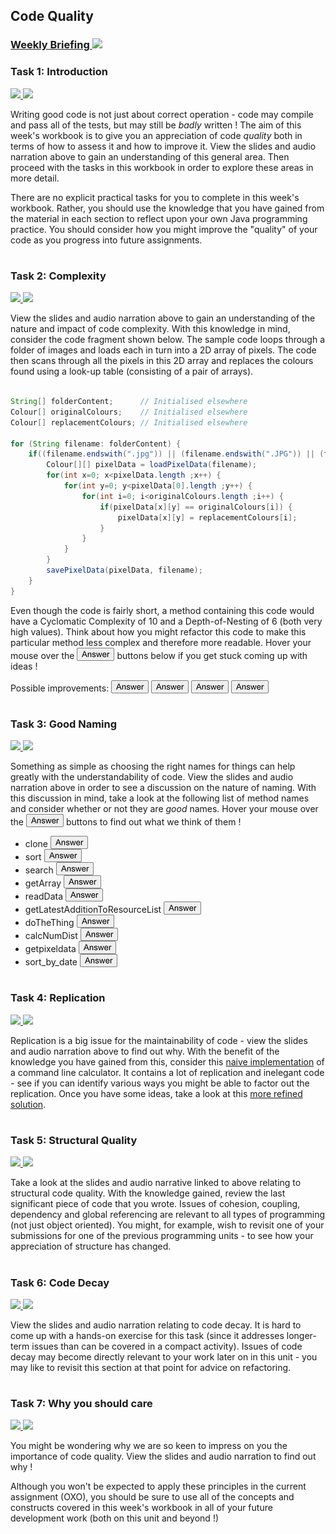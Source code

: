 ## Code Quality
### <a href='https://web.microsoftstream.com/group/ae5b71e8-e396-438f-9f02-49f2682d64e6' target='_blank'> Weekly Briefing ![](../../resources/icons/briefing.png) </a>
### Task 1: Introduction
 <a href='01%20Introduction/slides/segment-1.pdf' target='_blank'> ![](../../resources/icons/slides.png) </a> <a href='01%20Introduction/video/segment-1.mp4' target='_blank'> ![](../../resources/icons/video.png) </a>

Writing good code is not just about correct operation - code may compile and pass all of the tests, but may still be _badly_ written ! The aim of this week's workbook is to give you an appreciation of code _quality_ both in terms of how to assess it and how to improve it. View the slides and audio narration above to gain an understanding of this general area. Then proceed with the tasks in this workbook in order to explore these areas in more detail.

There are no explicit practical tasks for you to complete in this week's workbook. Rather, you should use the knowledge that you have gained from the material in each section to reflect upon your own Java programming practice. You should consider how you might improve the "quality" of your code as you progress into future assignments.

  


# 
### Task 2: Complexity
 <a href='02%20Complexity/slides/segment-1.pdf' target='_blank'> ![](../../resources/icons/slides.png) </a> <a href='02%20Complexity/video/segment-1.mp4' target='_blank'> ![](../../resources/icons/video.png) </a>

View the slides and audio narration above to gain an understanding of the nature and impact of code complexity. With this knowledge in mind, consider the code fragment shown below. The sample code loops through a folder of images and loads each in turn into a 2D array of pixels. The code then scans through all the pixels in this 2D array and replaces the colours found using a look-up table (consisting of a pair of arrays). 

``` java

String[] folderContent;      // Initialised elsewhere
Colour[] originalColours;    // Initialised elsewhere
Colour[] replacementColours; // Initialised elsewhere

for (String filename: folderContent) {
    if((filename.endswith(".jpg")) || (filename.endswith(".JPG")) || (filename.endswith(".png")) || (filename.endswith(".PNG"))) {
        Colour[][] pixelData = loadPixelData(filename);
        for(int x=0; x<pixelData.length ;x++) {
            for(int y=0; y<pixelData[0].length ;y++) {
                for(int i=0; i<originalColours.length ;i++) {
                    if(pixelData[x][y] == originalColours[i]) {
                        pixelData[x][y] = replacementColours[i];
                    }
                }
            }
        }
        savePixelData(pixelData, filename);
    }
}

```

Even though the code is fairly short, a method containing this code would have a Cyclomatic Complexity of 10 and a Depth-of-Nesting of 6 (both very high values). Think about how you might refactor this code to make this particular method less complex and therefore more readable. Hover your mouse over the <img src="answer.jpg" style="vertical-align:bottom" /> buttons below if you get stuck coming up with ideas !

Possible improvements: 
<img src="answer.jpg" title="You could put the tests for image file extensions into a method called &quot;isImageFile&quot; ?" style="vertical-align:bottom" />
<img src="answer.jpg" title="What if you wrote a method called &quot;replaceAllPixels&quot; that took the 2D pixelData array as a parameter and did all of the looping ?" style="vertical-align:bottom" />
<img src="answer.jpg" title="You could write a method called &quot;replaceSinglePixel&quot; that searched through the original colour array and then did a single replacement using the relevant colour from the replacement array" style="vertical-align:bottom" />
<img src="answer.jpg" title="Using the pair of arrays for colour replacement is fairly ugly - you could use a better lookup table (such as a hash map)" style="vertical-align:bottom" />
  


# 
### Task 3: Good Naming
 <a href='03%20Good%20Naming/slides/segment-1.pdf' target='_blank'> ![](../../resources/icons/slides.png) </a> <a href='03%20Good%20Naming/video/segment-1.mp4' target='_blank'> ![](../../resources/icons/video.png) </a>

Something as simple as choosing the right names for things can help greatly with the understandability of code. View the slides and audio narration above in order to see a discussion on the nature of naming. With this discussion in mind, take a look at the following list of method names and consider whether or not they are _good_ names. Hover your mouse over the <img src="answer.jpg" style="vertical-align:bottom" /> buttons to find out what we think of them !

- clone <img src="answer.jpg" title="This is OK - it's a bit short and only one word, but has a specific meaning within the Java language (so everyone should understand it)" style="vertical-align:bottom" />
- sort <img src="answer.jpg" title="This isn't very good - sort what ? sort by which order ?" style="vertical-align:bottom" />
- search <img src="answer.jpg" title="Borderline - the parameter name might hint at what attribute is being used for the search, but a longer method name would definitely help !" style="vertical-align:bottom" />
- getArray <img src="answer.jpg" title="This is bad - which array ? what does it contain ?" style="vertical-align:bottom" />
- readData <img src="answer.jpg" title="Again, not very good - what data is this ?" style="vertical-align:bottom" />
- getLatestAdditionToResourceList <img src="answer.jpg" title="Perhaps a little too long - you can go too far !" style="vertical-align:bottom" />
- doTheThing <img src="answer.jpg" title="Could this BE any vaguer ??? Both noun and verb are non-specific !!!" style="vertical-align:bottom" />
- calcNumDist <img src="answer.jpg" title="Abbreviations can lead to ambiguity - would whole words really have hurt that much ? What is this - C ?" style="vertical-align:bottom" />
- getpixeldata <img src="answer.jpg" title="No capitalisation ! Can make the name hard to read - and it breaks the Java style guidelines" style="vertical-align:bottom" />
- sort_by_date <img src="answer.jpg" title="Underscores have no place in Java names (this isn't python !)" style="vertical-align:bottom" />



  


# 
### Task 4: Replication
 <a href='04%20Replication/slides/segment-1.pdf' target='_blank'> ![](../../resources/icons/slides.png) </a> <a href='04%20Replication/video/segment-1.mp4' target='_blank'> ![](../../resources/icons/video.png) </a>

Replication is a big issue for the maintainability of code - view the slides and audio narration above to find out why. With the benefit of the knowledge you have gained from this, consider this <a href="code/NaiveCalculator/NaiveCalculator.java" target="_blank">naive implementation</a> of a command line calculator. It contains a lot of replication and inelegant code - see if you can identify various ways you might be able to factor out the replication. Once you have some ideas, take a look at this <a href="code/RefinedCalculator/RefinedCalculator.java" target="_blank" onclick="alert('You did at least *try* to come up with some improvements - right ? I mean, you didnt just click on this link to see the solution straight way ?\n\nNo, of course not - what WAS I thinking !\n\n\nP.S. You might need to enable pop-ups for this page to view the solution');">more refined solution</a>.
  


# 
### Task 5: Structural Quality
 <a href='05%20Structural%20Quality/slides/segment-1.pdf' target='_blank'> ![](../../resources/icons/slides.png) </a> <a href='05%20Structural%20Quality/video/segment-1.mp4' target='_blank'> ![](../../resources/icons/video.png) </a>

Take a look at the slides and audio narrative linked to above relating to structural code quality. With the knowledge gained, review the last significant piece of code that you wrote. Issues of cohesion, coupling, dependency and global referencing are relevant to all types of programming (not just object oriented). You might, for example, wish to revisit one of your submissions for one of the previous programming units - to see how your appreciation of structure has changed.  


# 
### Task 6: Code Decay
 <a href='06%20Code%20Decay/slides/segment-1.pdf' target='_blank'> ![](../../resources/icons/slides.png) </a> <a href='06%20Code%20Decay/video/segment-1.mp4' target='_blank'> ![](../../resources/icons/video.png) </a>

View the slides and audio narration relating to code decay. It is hard to come up with a hands-on exercise for this task (since it addresses longer-term issues than can be covered in a compact activity). Issues of code decay may become directly relevant to your work later on in this unit - you may like to revisit this section at that point for advice on refactoring.  


# 
### Task 7: Why you should care
 <a href='07%20Why%20you%20should%20care/slides/segment-1.pdf' target='_blank'> ![](../../resources/icons/slides.png) </a> <a href='07%20Why%20you%20should%20care/video/segment-1.mp4' target='_blank'> ![](../../resources/icons/video.png) </a>

You might be wondering why we are so keen to impress on you the importance of code quality. View the slides and audio narration to find out why !

Although you won't be expected to apply these principles in the current assignment (OXO), you should be sure to use all of the concepts and constructs covered in this week's workbook in all of your future development work (both on this unit and beyond !)  


# 
